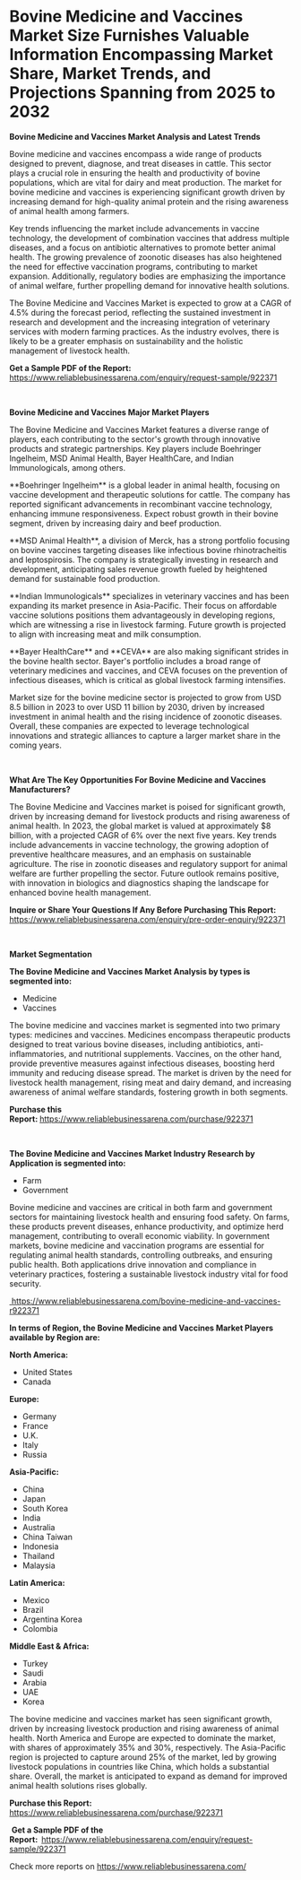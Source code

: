 <p><h1>Bovine Medicine and Vaccines Market Size Furnishes Valuable Information Encompassing Market Share, Market Trends, and Projections Spanning from 2025 to 2032</h1></p><p><strong>Bovine Medicine and Vaccines Market Analysis and Latest Trends</strong></p>
<p><p>Bovine medicine and vaccines encompass a wide range of products designed to prevent, diagnose, and treat diseases in cattle. This sector plays a crucial role in ensuring the health and productivity of bovine populations, which are vital for dairy and meat production. The market for bovine medicine and vaccines is experiencing significant growth driven by increasing demand for high-quality animal protein and the rising awareness of animal health among farmers.</p><p>Key trends influencing the market include advancements in vaccine technology, the development of combination vaccines that address multiple diseases, and a focus on antibiotic alternatives to promote better animal health. The growing prevalence of zoonotic diseases has also heightened the need for effective vaccination programs, contributing to market expansion. Additionally, regulatory bodies are emphasizing the importance of animal welfare, further propelling demand for innovative health solutions.</p><p>The Bovine Medicine and Vaccines Market is expected to grow at a CAGR of 4.5% during the forecast period, reflecting the sustained investment in research and development and the increasing integration of veterinary services with modern farming practices. As the industry evolves, there is likely to be a greater emphasis on sustainability and the holistic management of livestock health.</p></p>
<p><strong>Get a Sample PDF of the Report:&nbsp;</strong> <a href="https://www.reliablebusinessarena.com/enquiry/request-sample/922371?utm_campaign=1990&utm_medium=2&utm_source=Github&utm_content=ia&utm_term=07032025&utm_id=bovine-medicine-and-vaccines">https://www.reliablebusinessarena.com/enquiry/request-sample/922371</a></p>
<p>&nbsp;</p>
<p><strong>Bovine Medicine and Vaccines Major Market Players</strong></p>
<p><p>The Bovine Medicine and Vaccines Market features a diverse range of players, each contributing to the sector's growth through innovative products and strategic partnerships. Key players include Boehringer Ingelheim, MSD Animal Health, Bayer HealthCare, and Indian Immunologicals, among others.</p><p>**Boehringer Ingelheim** is a global leader in animal health, focusing on vaccine development and therapeutic solutions for cattle. The company has reported significant advancements in recombinant vaccine technology, enhancing immune responsiveness. Expect robust growth in their bovine segment, driven by increasing dairy and beef production.</p><p>**MSD Animal Health**, a division of Merck, has a strong portfolio focusing on bovine vaccines targeting diseases like infectious bovine rhinotracheitis and leptospirosis. The company is strategically investing in research and development, anticipating sales revenue growth fueled by heightened demand for sustainable food production.</p><p>**Indian Immunologicals** specializes in veterinary vaccines and has been expanding its market presence in Asia-Pacific. Their focus on affordable vaccine solutions positions them advantageously in developing regions, which are witnessing a rise in livestock farming. Future growth is projected to align with increasing meat and milk consumption.</p><p>**Bayer HealthCare** and **CEVA** are also making significant strides in the bovine health sector. Bayer's portfolio includes a broad range of veterinary medicines and vaccines, and CEVA focuses on the prevention of infectious diseases, which is critical as global livestock farming intensifies.</p><p>Market size for the bovine medicine sector is projected to grow from USD 8.5 billion in 2023 to over USD 11 billion by 2030, driven by increased investment in animal health and the rising incidence of zoonotic diseases. Overall, these companies are expected to leverage technological innovations and strategic alliances to capture a larger market share in the coming years.</p></p>
<p>&nbsp;</p>
<p><strong>What Are The Key Opportunities For Bovine Medicine and Vaccines Manufacturers?</strong></p>
<p><p>The Bovine Medicine and Vaccines market is poised for significant growth, driven by increasing demand for livestock products and rising awareness of animal health. In 2023, the global market is valued at approximately $8 billion, with a projected CAGR of 6% over the next five years. Key trends include advancements in vaccine technology, the growing adoption of preventive healthcare measures, and an emphasis on sustainable agriculture. The rise in zoonotic diseases and regulatory support for animal welfare are further propelling the sector. Future outlook remains positive, with innovation in biologics and diagnostics shaping the landscape for enhanced bovine health management.</p></p>
<p><strong>Inquire or Share Your Questions If Any Before Purchasing This Report:</strong> <a href="https://www.reliablebusinessarena.com/enquiry/pre-order-enquiry/922371?utm_campaign=1990&utm_medium=2&utm_source=Github&utm_content=ia&utm_term=07032025&utm_id=bovine-medicine-and-vaccines">https://www.reliablebusinessarena.com/enquiry/pre-order-enquiry/922371</a></p>
<p>&nbsp;</p>
<p><strong>Market Segmentation</strong></p>
<p><strong>The Bovine Medicine and Vaccines Market Analysis by types is segmented into:</strong></p>
<p><ul><li>Medicine</li><li>Vaccines</li></ul></p>
<p><p>The bovine medicine and vaccines market is segmented into two primary types: medicines and vaccines. Medicines encompass therapeutic products designed to treat various bovine diseases, including antibiotics, anti-inflammatories, and nutritional supplements. Vaccines, on the other hand, provide preventive measures against infectious diseases, boosting herd immunity and reducing disease spread. The market is driven by the need for livestock health management, rising meat and dairy demand, and increasing awareness of animal welfare standards, fostering growth in both segments.</p></p>
<p><strong>Purchase this Report:&nbsp;</strong><a href="https://www.reliablebusinessarena.com/purchase/922371?utm_campaign=1990&utm_medium=2&utm_source=Github&utm_content=ia&utm_term=07032025&utm_id=bovine-medicine-and-vaccines">https://www.reliablebusinessarena.com/purchase/922371</a></p>
<p>&nbsp;</p>
<p><strong>The Bovine Medicine and Vaccines Market Industry Research by Application is segmented into:</strong></p>
<p><ul><li>Farm</li><li>Government</li></ul></p>
<p><p>Bovine medicine and vaccines are critical in both farm and government sectors for maintaining livestock health and ensuring food safety. On farms, these products prevent diseases, enhance productivity, and optimize herd management, contributing to overall economic viability. In government markets, bovine medicine and vaccination programs are essential for regulating animal health standards, controlling outbreaks, and ensuring public health. Both applications drive innovation and compliance in veterinary practices, fostering a sustainable livestock industry vital for food security.</p></p>
<p><a href="https://www.reliablebusinessarena.com/bovine-medicine-and-vaccines-r922371?utm_campaign=1990&utm_medium=2&utm_source=Github&utm_content=ia&utm_term=07032025&utm_id=bovine-medicine-and-vaccines">&nbsp;https://www.reliablebusinessarena.com/bovine-medicine-and-vaccines-r922371</a></p>
<p><strong>In terms of Region, the Bovine Medicine and Vaccines Market Players available by Region are:</strong></p>
<p>
    <p> <strong> North America: </strong>
        <ul>
            <li>United States</li>
            <li>Canada</li>
        </ul>
        </p> 
    <p> <strong> Europe: </strong>
        <ul>
            <li>Germany</li>
            <li>France</li>
            <li>U.K.</li>
            <li>Italy</li>
            <li>Russia</li>
        </ul>
        </p> 
    <p> <strong> Asia-Pacific: </strong>
        <ul>
            <li>China</li>
            <li>Japan</li>
            <li>South Korea</li>
            <li>India</li>
            <li>Australia</li>
            <li>China Taiwan</li>
            <li>Indonesia</li>
            <li>Thailand</li>
            <li>Malaysia</li>
        </ul>
        </p> 
    <p> <strong> Latin America: </strong>
        <ul>
            <li>Mexico</li>
            <li>Brazil</li>
            <li>Argentina Korea</li>
            <li>Colombia</li>
        </ul>
        </p> 
    <p> <strong> Middle East & Africa: </strong>
        <ul>
            <li>Turkey</li>
            <li>Saudi</li>
            <li>Arabia</li>
            <li>UAE</li>
            <li>Korea</li>
        </ul>
    </p>
    </p>
<p><p>The bovine medicine and vaccines market has seen significant growth, driven by increasing livestock production and rising awareness of animal health. North America and Europe are expected to dominate the market, with shares of approximately 35% and 30%, respectively. The Asia-Pacific region is projected to capture around 25% of the market, led by growing livestock populations in countries like China, which holds a substantial share. Overall, the market is anticipated to expand as demand for improved animal health solutions rises globally.</p></p>
<p><strong>Purchase this Report: </strong><a href="https://www.reliablebusinessarena.com/purchase/922371?utm_campaign=1990&utm_medium=2&utm_source=Github&utm_content=ia&utm_term=07032025&utm_id=bovine-medicine-and-vaccines">https://www.reliablebusinessarena.com/purchase/922371</a></p>
<p>&nbsp;<strong>Get a Sample PDF of the Report:&nbsp;&nbsp;</strong><a href="https://www.reliablebusinessarena.com/enquiry/request-sample/922371?utm_campaign=1990&utm_medium=2&utm_source=Github&utm_content=ia&utm_term=07032025&utm_id=bovine-medicine-and-vaccines">https://www.reliablebusinessarena.com/enquiry/request-sample/922371</a></p>
<p><strong></strong></p>
<p>Check more reports on <a href="https://www.reliablebusinessarena.com/?utm_campaign=1990&utm_medium=2&utm_source=Github&utm_content=ia&utm_term=07032025&utm_id=bovine-medicine-and-vaccines">https://www.reliablebusinessarena.com/</a></p>